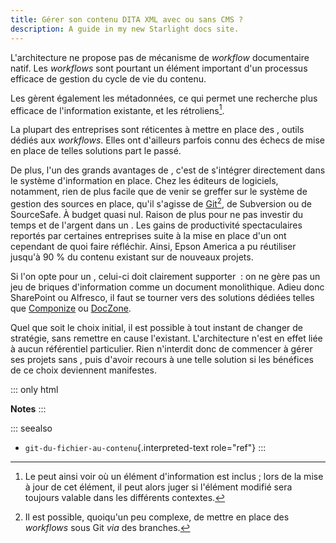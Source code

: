 ```yaml
---
title: Gérer son contenu DITA XML avec ou sans CMS ?
description: A guide in my new Starlight docs site.
---
```


L\'architecture ne propose pas de mécanisme de *workflow* documentaire
natif. Les *workflows* sont pourtant un élément important d\'un
processus efficace de gestion du cycle de vie du contenu.

Les gèrent également les métadonnées, ce qui permet une recherche plus
efficace de l\'information existante, et les rétroliens[^1].

La plupart des entreprises sont réticentes à mettre en place des ,
outils dédiés aux *workflows*. Elles ont d\'ailleurs parfois connu des
échecs de mise en place de telles solutions part le passé.

De plus, l\'un des grands avantages de , c\'est de s\'intégrer
directement dans le système d\'information en place. Chez les éditeurs
de logiciels, notamment, rien de plus facile que de venir se greffer sur
le système de gestion des sources en place, qu\'il s\'agisse de
[Git]()[^2], de Subversion ou de SourceSafe. À budget quasi nul. Raison
de plus pour ne pas investir du temps et de l\'argent dans un . Les
gains de productivité spectaculaires reportés par certaines entreprises
suite à la mise en place d\'un ont cependant de quoi faire réfléchir.
Ainsi, Epson America a pu réutiliser jusqu\'à 90 % du contenu existant
sur de nouveaux projets.

Si l\'on opte pour un , celui-ci doit clairement supporter  : on ne gère
pas un jeu de briques d\'information comme un document monolithique.
Adieu donc SharePoint ou Alfresco, il faut se tourner vers des solutions
dédiées telles que [Componize]() ou [DocZone]().

Quel que soit le choix initial, il est possible à tout instant de
changer de stratégie, sans remettre en cause l\'existant.
L\'architecture n\'est en effet liée à aucun référentiel particulier.
Rien n\'interdit donc de commencer à gérer ses projets sans , puis
d\'avoir recours à une telle solution si les bénéfices de ce choix
deviennent manifestes.

::: only
html

**Notes**
:::

::: seealso
-   `git-du-fichier-au-contenu`{.interpreted-text role="ref"}
:::

[^1]: Le peut ainsi voir où un élément d\'information est inclus ; lors
    de la mise à jour de cet élément, il peut alors juger si l\'élément
    modifié sera toujours valable dans les différents contextes.

[^2]: Il est possible, quoiqu\'un peu complexe, de mettre en place des
    *workflows* sous Git *via* des branches.
